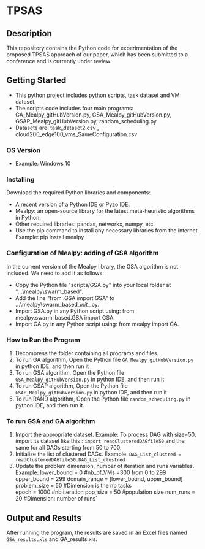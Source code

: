 # TPSAS

## Description
This repository contains the Python code for experimentation of the proposed TPSAS approach of our paper, which has been submitted to a conference and is currently under review.

## Getting Started
- This python project includes python scripts, task dataset and VM dataset. 
- The scripts code includes four main programs:  GA_Mealpy_gitHubVersion.py, GSA_Mealpy_gitHubVersion.py, GSAP_Mealpy_gitHubVersion.py, random_scheduling.py
- Datasets are: task_dataset2.csv , cloud200_edge100_vms_SameConfiguration.csv

### OS Version
- Example: Windows 10

### Installing
Download the required Python libraries and components:

- A recent version of a Python IDE or Pyzo IDE.
- Mealpy: an open-source library for the latest meta-heuristic algorithms in Python.
- Other required libraries: pandas, networkx, numpy, etc.
- Use the pip command to install any necessary libraries from the internet.
  Example: pip install mealpy

### Configuration of Mealpy: adding of GSA algorithm
In the current version of the Mealpy library, the GSA algorithm is not included. We need to add it as follows:

- Copy the Python file "scripts/GSA.py" into your local folder at "...\mealpy\swarm_based\".
- Add the line "from .GSA import GSA" to ...\mealpy\swarm_based\__init__.py.
- Import GSA.py in any Python script using: from mealpy.swarm_based.GSA import GSA.
- Import GA.py in any Python script using: from mealpy import GA.
  
### How to Run the Program
1. Decompress the folder containing all programs and files.
2. To run GA algorithm, Open the Python file `GA_Mealpy_gitHubVersion.py` in python IDE, and then run it
3. To run GSA algorithm, Open the Python file `GSA_Mealpy_gitHubVersion.py` in python IDE, and then run it
4. To run GSAP algorithm, Open the Python file `GSAP_Mealpy_gitHubVersion.py` in python IDE, and then run it
5. To run RAND algorithm, Open the Python file `random_scheduling.py` in python IDE, and then run it.

### To run GSA and GA algorithm

1. Import the appropriate dataset.
   Example: To process DAG with size=50, import its dataset like this :   `import readClusteredDAGfile50`
   and the same for all DAGs starting from 50 to 700.   
3. Initialize the list of clustered DAGs.
   Example: `DAG_List_clustred = readClusteredDAGfile50.DAG_List_clustred`
4. Update the problem dimension, number of iteration and runs variables.
   Example: 
          lower_bound = 0       #nb_of_VMs =300 from 0 to 299
          upper_bound = 299
          domain_range = [lower_bound, upper_bound]
          problem_size = 50     #Dimension is the nb tasks          
          epoch = 1000          #nb iteration
          pop_size = 50         #population size
          num_runs = 20         #Dimension: number of runs`

## Output and Results

After running the program, the results are saved in an Excel files named `GSA_results.xls` and GA_results.xls.
